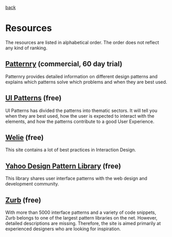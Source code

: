 [back](README.md)
# Resources

The resources are listed in alphabetical order.
The order does not reflect any kind of ranking.

## [Patternry](http://patternry.com/patterns/) (commercial, 60 day trial)

Patternry provides detailed information on different design patterns and explains
which patterns solve which problems and when they are best used.

## [UI Patterns](http://ui-patterns.com/patterns) (free)

UI Patterns has divided the patterns into thematic sectors.
It will tell you when they are best used, how the user is expected to
interact with the elements, and how the patterns contribute to a good
User Experience.

## [Welie](http://www.welie.com/patterns/) (free)

This site contains a lot of best practices in Interaction Design.

## [Yahoo Design Pattern Library](https://developer.yahoo.com/ypatterns/) (free)

This library shares user interface patterns with the web design and development community. 

## [Zurb](http://zurb.com/building-blocks) (free)

With more than 5000 interface patterns and a variety of code snippets,
Zurb belongs to one of the largest pattern libraries on the net.
However, detailed descriptions are missing.
Therefore, the site is aimed primarily at experienced designers who are looking for inspiration.
